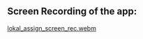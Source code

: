 ## Screen Recording of the app:

[lokal_assign_screen_rec.webm](https://github.com/user-attachments/assets/aca25b55-e7c5-4ab6-a854-6525a0ed74fa)
